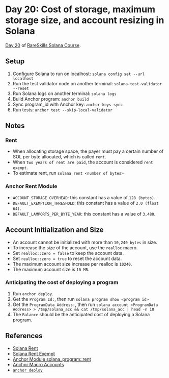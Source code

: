 # Day 20: Cost of storage, maximum storage size, and account resizing in Solana

[Day 20](https://www.rareskills.io/post/solana-account-rent) of [RareSkills Solana Course](https://www.rareskills.io/solana-tutorial).

## Setup

1. Configure Solana to run on localhost: `solana config set --url localhost`
2. Run the test validator node on another terminal: `solana-test-validator --reset`
3. Run Solana logs on another terminal: `solana logs`
4. Build Anchor program: `anchor build`
5. Sync program_id with Anchor key: `anchor keys sync`
6. Run tests: `anchor test --skip-local-validator`

## Notes

### Rent

- When allocating storage space, the payer must pay a certain number of SOL per byte allocated, which is called `rent`.
- When `two years of rent are paid`, the account is considered `rent exempt`.
- To estimate rent, run `solana rent <number of bytes>`

### Anchor Rent Module

- `ACCOUNT_STORAGE_OVERHEAD`: this constant has a value of `128 (bytes)`.
- `DEFAULT_EXEMPTION_THRESHOLD`: this constant has a value of `2.0 (float 64)`.
- `DEFAULT_LAMPORTS_PER_BYTE_YEAR`: this constant has a value of `3,480`.

## Account Initialization and Size

- An account cannot be initialized with more than `10,240 bytes` in size.
- To increase the size of the account, use the `realloc` macro.
- Set `realloc::zero = false` to keep the account data.
- Set `realloc::zero = true` to reset the account data.
- The maximum account size increase per realloc is `10240`.
- The maximum account size is `10 MB`.

### Anticipating the cost of deploying a program

1. Run `anchor deploy`.
2. Get the `Program Id:`, then run `solana program show <program id>`
3. Get the `ProgramData Address:`, then run `solana account <ProgramData Address> > /tmp/solana_acc && cat /tmp/solana_acc | head -n 10`
4. The `Balance` should be the anticipated cost of deploying a Solana program.

## References

- [Solana Rent](https://solana.com/docs/core/rent)
- [Solana Rent Exempt](https://solana.com/docs/core/rent#rent-exempt)
- [Anchor Module solana_program::rent](https://docs.rs/solana-program/latest/solana_program/rent/index.html)
- [Anchor Macro Accounts](https://docs.rs/anchor-lang/latest/anchor_lang/derive.Accounts.html)
- [`anchor deploy`](https://www.anchor-lang.com/docs/cli#deploy)
